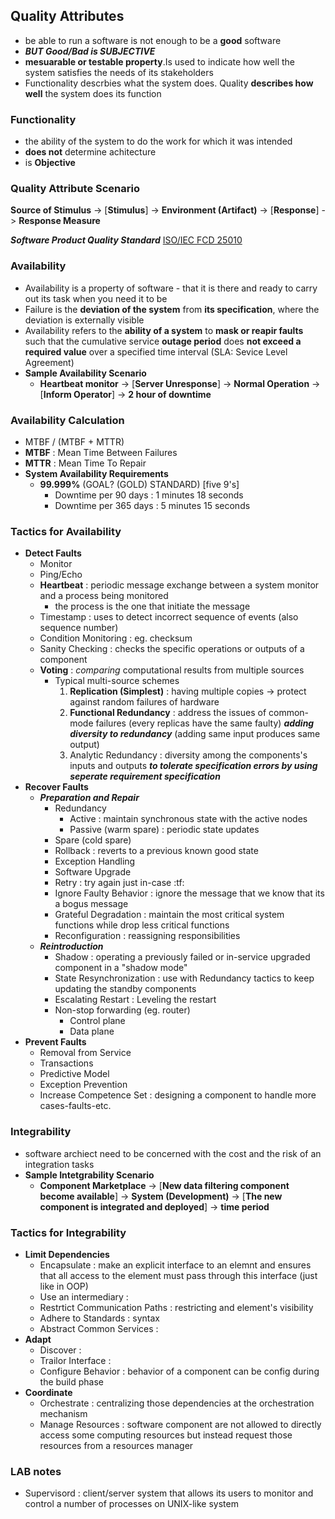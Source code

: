 ## Quality Attributes
- be able to run a software is not enough to be a **good** software
- ***BUT Good/Bad is SUBJECTIVE***
- **mesuarable or testable property**.Is used to indicate how well the system
satisfies the needs of its stakeholders
- Functionality descrbies what the system does. Quality **describes how well**
the system does its function

### Functionality
- the ability of the system to do the work for which it was intended
- **does not** determine achitecture
- is **Objective**

### Quality Attribute Scenario
**Source of Stimulus** -> [**Stimulus**] -> **Environment (Artifact)** -> [**Response**] -> **Response Measure**

***Software Product Quality Standard*** [ISO/IEC FCD 25010](https://iso25000.com/index.php/en/iso-25000-standards/iso-25010)

### Availability
- Availability is a property of software - that it is there and ready to carry out its task when you need it to be
- Failure is the **deviation of the system** from **its specification**, where the deviation is externally visible
- Availability refers to the **ability of a system** to **mask or reapir faults** such
that the cumulative service **outage period** does **not exceed a required value** over a specified time interval (SLA: Sevice Level Agreement)
- **Sample Availability Scenario**
    - **Heartbeat monitor** -> [**Server Unresponse**] -> **Normal Operation** -> [**Inform Operator**] -> **2 hour of downtime**

### Availability Calculation
- MTBF / (MTBF + MTTR)
- **MTBF** : Mean Time Between Failures
- **MTTR** : Mean Time To Repair
- **System Availability Requirements**
    - **99.999%** (GOAL? (GOLD) STANDARD) [five 9's]
        - Downtime per 90 days : 1 minutes 18 seconds
        - Downtime per 365 days : 5 minutes 15 seconds

### Tactics for Availability
- **Detect Faults**
    - Monitor
    - Ping/Echo
    - **Heartbeat** : periodic message exchange between a system monitor and a process being monitored
        - the process is the one that initiate the message
    - Timestamp : uses to detect incorrect sequence of events (also sequence number)
    - Condition Monitoring : eg. checksum
    - Sanity Checking : checks the specific operations or outputs of a component
    - **Voting** : *comparing* computational results from multiple sources
        - Typical multi-source schemes
            1. **Replication (Simplest)** : having multiple copies -> protect against random failures of hardware
            2. **Functional Redundancy** : address the issues of common-mode failures (every replicas have the same faulty)
***adding diversity to redundancy*** (adding same input produces same output)
            3. Analytic Redundancy : diversity among the components's inputs and outputs
***to tolerate specification errors by using seperate requirement specification***
- **Recover Faults**
    - ***Preparation and Repair***
        - Redundancy
            - Active : maintain synchronous state with the active nodes
            - Passive (warm spare) : periodic state updates
        - Spare (cold spare)
        - Rollback : reverts to a previous known good state
        - Exception Handling
        - Software Upgrade
        - Retry : try again just in-case :tf:
        - Ignore Faulty Behavior : ignore the message that we know that its a bogus message
        - Grateful Degradation : maintain the most critical system functions while drop less critical functions
        - Reconfiguration : reassigning responsibilities
    - ***Reintroduction***
        - Shadow : operating a previously failed or in-service upgraded component in a "shadow mode"
        - State Resynchronization : use with Redundancy tactics to keep updating the standby components
        - Escalating Restart : Leveling the restart
        - Non-stop forwarding (eg. router)
            - Control plane
            - Data plane
- **Prevent Faults**
    - Removal from Service
    - Transactions
    - Predictive Model
    - Exception Prevention
    - Increase Competence Set : designing a component to handle more cases-faults-etc.

### Integrability
- software archiect need to be concerned with the cost and the risk of an integration tasks
- **Sample Intetgrability Scenario**
    - **Component Marketplace** -> [**New data filtering component become available**] -> **System (Development)** -> [**The new component is integrated and deployed**] -> **time period**

### Tactics for Integrability
- **Limit Dependencies**
  - Encapsulate : make an explicit interface to an elemnt and ensures that all
  access to the element must pass through this interface (just like in OOP)
  - Use an intermediary :
  - Restrtict Communication Paths : restricting and element's visibility
  - Adhere to Standards : syntax
  - Abstract Common Services :
- **Adapt**
  - Discover :
  - Trailor Interface :
  - Configure Behavior : behavior of a component can be config during the build phase
- **Coordinate**
  - Orchestrate : centralizing those dependencies at the orchestration mechanism
  - Manage Resources : software component are not allowed to directly access some computing resources
  but instead request those resources from a resources manager

### LAB notes
- Supervisord : client/server system that allows its users to monitor and control a number of processes on UNIX-like system

